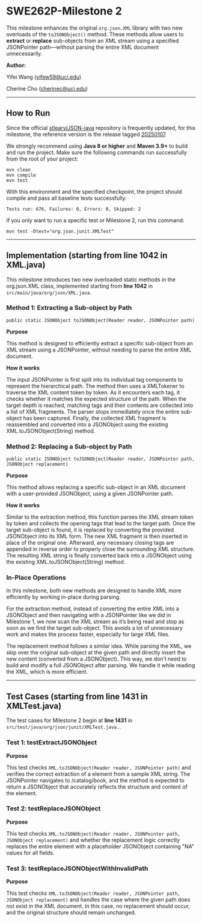 # SWE262P-Milestone 2

This milestone enhances the original `org.json.XML` library with two new overloads of the `toJSONObject()` method. These methods allow users to **extract** or **replace** sub-objects from an XML stream using a specified JSONPointer path—without parsing the entire XML document unnecessarily.

**Author:**

Yifei Wang ([yifew59@uci.edu](mailto:yifew59@uci.edu))

Cherine Cho ([cherinec@uci.edu](mailto:cherinec@uci.edu))

------



## **How to Run**

Since the official [stleary/JSON-java](https://github.com/stleary/JSON-java) repository is frequently updated, for this milestone, the reference version is the release tagged [20250107](https://github.com/stleary/JSON-java/releases/tag/20250107).



We strongly recommend using **Java 8 or higher** and **Maven 3.9+** to build and run the project. Make sure the following commands run successfully from the root of your project:

```
mvn clean
mvn compile
mvn test
```

With this environment and the specified checkpoint, the project should compile and pass all baseline tests successfully:

```
Tests run: 676, Failures: 0, Errors: 0, Skipped: 2
```

If you only want to run a specific test or Milestone 2, run this command:

```
mvn test -Dtest="org.json.junit.XMLTest"
```

------



## Implementation (starting from line 1042 in XML.java)

This milestone introduces two new overloaded static methods in the org.json.XML class, implemented starting from **line 1042** in `src/main/java/org/json/XML.java`. 



### **Method 1: Extracting a Sub-object by Path**

```
public static JSONObject toJSONObject(Reader reader, JSONPointer path)
```



**Purpose**

This method is designed to efficiently extract a specific sub-object from an XML stream using a JSONPointer, without needing to parse the entire XML document. 



**How it works**

The input JSONPointer is first split into its individual tag components to represent the hierarchical path. The method then uses a XMLTokener to traverse the XML content token by token. As it encounters each tag, it checks whether it matches the expected structure of the path. When the target depth is reached, matching tags and their contents are collected into a list of XML fragments. The parser stops immediately once the entire sub-object has been captured. Finally, the collected XML fragment is reassembled and converted into a JSONObject using the existing XML.toJSONObject(String) method.



### **Method 2: Replacing a Sub-object by Path**

```
public static JSONObject toJSONObject(Reader reader, JSONPointer path, JSONObject replacement)
```



**Purpose**

This method allows replacing a specific sub-object in an XML document with a user-provided JSONObject, using a given JSONPointer path.



**How it works**

Similar to the extraction method, this function parses the XML stream token by token and collects the opening tags that lead to the target path. Once the target sub-object is found, it is replaced by converting the provided JSONObject into its XML form. The new XML fragment is then inserted in place of the original one. Afterward, any necessary closing tags are appended in reverse order to properly close the surrounding XML structure. The resulting XML string is finally converted back into a JSONObject using the existing XML.toJSONObject(String) method.



### **In-Place Operations**

In this milestone, both new methods are designed to handle XML more efficiently by working in-place during parsing.



For the extraction method, instead of converting the entire XML into a JSONObject and then navigating with a JSONPointer like we did in Milestone 1, we now scan the XML stream as it’s being read and stop as soon as we find the target sub-object. This avoids a lot of unnecessary work and makes the process faster, especially for large XML files.



The replacement method follows a similar idea. While parsing the XML, we skip over the original sub-object at the given path and directly insert the new content (converted from a JSONObject). This way, we don’t need to build and modify a full JSONObject after parsing. We handle it while reading the XML, which is more efficient.

------



## Test Cases (starting from line 1431 in XMLTest.java)

The test cases for Milestone 2 begin at **line 1431** in `src/test/java/org/json/junit/XMLTest.java.`.



### **Test 1: testExtractJSONObject**

**Purpose**

This test checks `XML.toJSONObject(Reader reader, JSONPointer path)` and verifies the correct extraction of a <book> element from a sample XML string. The JSONPointer navigates to /catalog/book, and the method is expected to return a JSONObject that accurately reflects the structure and content of the <book> element.



### **Test 2: testReplaceJSONObject**

**Purpose**

This test checks `XML.toJSONObject(Reader reader, JSONPointer path, JSONObject replacement)` and whether the replacement logic correctly replaces the entire <book> element with a placeholder JSONObject containing "NA" values for all fields.



### **Test 3: testReplaceJSONObjectWithInvalidPath**

**Purpose**

This test checks `XML.toJSONObject(Reader reader, JSONPointer path, JSONObject replacement)` and handles the case where the given path does not exist in the XML document. In this case, no replacement should occur, and the original structure should remain unchanged.